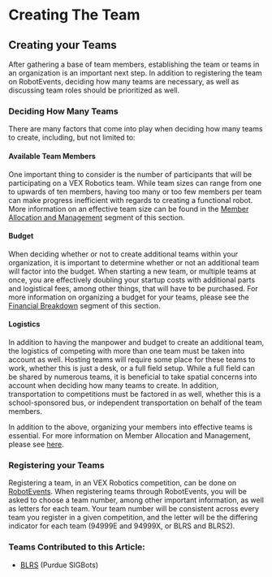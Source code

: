 # Creating The Team

## Creating your Teams

After gathering a base of team members, establishing the team or teams in an organization is an important next step. In addition to registering the team on RobotEvents, deciding how many teams are necessary, as well as discussing team roles should be prioritized as well.

### Deciding How Many Teams

There are many factors that come into play when deciding how many teams to create, including, but not limited to:

#### Available Team Members

One important thing to consider is the number of participants that will be participating on a VEX Robotics team. While team sizes can range from one to upwards of ten members, having too many or too few members per team can make progress inefficient with regards to creating a functional robot. More information on an effective team size can be found in the [Member Allocation and Management](../team-dynamics/member-allocation-and-management.md) segment of this section.&#x20;

#### Budget

When deciding whether or not to create additional teams within your organization, it is important to determine whether or not an additional team will factor into the budget. When starting a new team, or multiple teams at once, you are effectively doubling your startup costs with additional parts and logistical fees, among other things, that will have to be purchased. For more information on organizing a budget for your teams, please see the [Financial Breakdown](../team-finances/one-year-team-financial-breakdown.md) segment of this section.

#### Logistics

In addition to having the manpower and budget to create an additional team, the logistics of competing with more than one team must be taken into account as well. Hosting teams will require some place for these teams to work, whether this is just a desk, or a full field setup. While a full field can be shared by numerous teams, it is beneficial to take spatial concerns into account when deciding how many teams to create. In addition, transportation to competitions must be factored in as well, whether this is a school-sponsored bus, or independent transportation on behalf of the team members.&#x20;

In addition to the above, organizing your members into effective teams is essential. For more information on Member Allocation and Management, please see [here](creating-the-team.md#member-allocation-and-management).

### Registering your Teams

Registering a team, in an VEX Robotics competition, can be done on [RobotEvents](https://www.robotevents.com/register/teams). When registering teams through RobotEvents, you will be asked to choose a team number, among other important information, as well as letters for each team. Your team number will be consistent across every team you register in a given competition, and the letter will be the differing indicator for each team (94999E and 94999X, or BLRS and BLRS2).

### Teams Contributed to this Article:

* [BLRS](https://purduesigbots.com/) (Purdue SIGBots)
